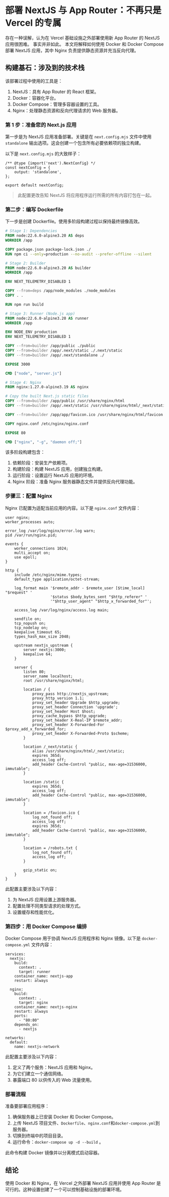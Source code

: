 # 部署 NextJS 与 App Router：不再只是 Vercel 的专属

存在一种误解，认为在 Vercel 基础设施之外部署使用新 App Router 的 NextJS 应用很困难。
事实并非如此。
本文将解释如何使用 Docker 和 Docker Compose 部署 NextJS 应用，其中 Nginx 负责提供静态资源并充当反向代理。

## 构建基石：涉及到的技术栈

该部署过程中使用的工具是：

1. NextJS：具有 App Router 的 React 框架。
2. Docker：容器化平台。
3. Docker Compose：管理多容器设置的工具。
4. Nginx：处理静态资源和反向代理请求的 Web 服务器。

### 第 1 步：准备您的 Next.js 应用

第一步是为 NextJS 应用准备部署。关键是在 `next.config.mjs` 文件中使用 `standalone` 输出选项。这会创建一个包含所有必要依赖项的独立构建。

以下是 `next.config.mjs` 的大致样子：

```react
/** @type {import('next').NextConfig} */
const nextConfig = {
    output: 'standalone',
};

export default nextConfig;
```

> 此配置更改告知 NextJS 将应用程序运行所需的所有内容打包在一起。

### 第二步：编写 Dockerfile

下一步是创建 Dockerfile。使用多阶段构建过程以保持最终镜像高效。

```dockerfile
# Stage 1: Dependencies
FROM node:22.6.0-alpine3.20 AS deps
WORKDIR /app

COPY package.json package-lock.json ./
RUN npm ci --only=production --no-audit --prefer-offline --silent

# Stage 2: Builder
FROM node:22.6.0-alpine3.20 AS builder
WORKDIR /app

ENV NEXT_TELEMETRY_DISABLED 1

COPY --from=deps /app/node_modules ./node_modules
COPY . .

RUN npm run build

# Stage 3: Runner (Node.js app)
FROM node:22.6.0-alpine3.20 AS runner
WORKDIR /app

ENV NODE_ENV production
ENV NEXT_TELEMETRY_DISABLED 1

COPY --from=builder /app/public ./public
COPY --from=builder /app/.next/static ./.next/static
COPY --from=builder /app/.next/standalone ./

EXPOSE 3000

CMD ["node", "server.js"]

# Stage 4: Nginx
FROM nginx:1.27.0-alpine3.19 AS nginx

# Copy the built Next.js static files
COPY --from=builder /app/public /usr/share/nginx/html
COPY --from=builder /app/.next/static /usr/share/nginx/html/_next/static

COPY --from=builder /app/app/favicon.ico /usr/share/nginx/html/favicon.ico

COPY nginx.conf /etc/nginx/nginx.conf

EXPOSE 80

CMD ["nginx", "-g", "daemon off;"]

```

该多阶段构建包含：

1. 依赖阶段：安装生产依赖项。
2. 构建阶段：构建 NextJS 应用，创建独立构建。
3. 运行阶段：设置运行 NextJS 应用的环境。
4. Nginx 阶段：准备 Nginx 服务器静态文件并提供反向代理功能。

### 步骤三：配置 Nginx

Nginx 已配置为适配当前应用的内容。以下是 `nginx.conf` 文件内容：

```nginx
user nginx;
worker_processes auto;

error_log /var/log/nginx/error.log warn;
pid /var/run/nginx.pid;

events {
    worker_connections 1024;
    multi_accept on;
    use epoll;
}

http {
    include /etc/nginx/mime.types;
    default_type application/octet-stream;

    log_format main '$remote_addr - $remote_user [$time_local] "$request" '
                    '$status $body_bytes_sent "$http_referer" '
                    '"$http_user_agent" "$http_x_forwarded_for"';

    access_log /var/log/nginx/access.log main;

    sendfile on;
    tcp_nopush on;
    tcp_nodelay on;
    keepalive_timeout 65;
    types_hash_max_size 2048;

    upstream nextjs_upstream {
        server nextjs:3000;
        keepalive 64;
    }

    server {
        listen 80;
        server_name localhost;
        root /usr/share/nginx/html;

        location / {
            proxy_pass http://nextjs_upstream;
            proxy_http_version 1.1;
            proxy_set_header Upgrade $http_upgrade;
            proxy_set_header Connection 'upgrade';
            proxy_set_header Host $host;
            proxy_cache_bypass $http_upgrade;
            proxy_set_header X-Real-IP $remote_addr;
            proxy_set_header X-Forwarded-For $proxy_add_x_forwarded_for;
            proxy_set_header X-Forwarded-Proto $scheme;
        }

        location /_next/static {
            alias /usr/share/nginx/html/_next/static;
            expires 365d;
            access_log off;
            add_header Cache-Control "public, max-age=31536000, immutable";
        }

        location /static {
            expires 365d;
            access_log off;
            add_header Cache-Control "public, max-age=31536000, immutable";
        }

        location = /favicon.ico {
            log_not_found off;
            access_log off;
            expires 365d;
            add_header Cache-Control "public, max-age=31536000, immutable";
        }

        location = /robots.txt {
            log_not_found off;
            access_log off;
        }

        gzip_static on;
    }
}
```

此配置主要涉及以下内容：

1. 为 NextJS 应用设置上游服务器。
2. 配置处理不同类型请求的处理方式。
3. 设置缓存和性能优化。

### 第四步：用 Docker Compose 编排

Docker Compose 用于协调 NextJS 应用程序和 Nginx 镜像。以下是 `docker-compose.yml` 文件内容：

```docker-compose
services:
  nextjs:
    build:
      context: .
      target: runner
    container_name: nextjs-app
    restart: always

  nginx:
    build:
      context: .
      target: nginx
    container_name: nextjs-nginx
    restart: always
    ports:
      - "80:80"
    depends_on:
      - nextjs

networks:
  default:
    name: nextjs-network
```

此配置主要涉及以下内容：

1. 定义了两个服务：NextJS 应用和 Nginx。
2. 为它们建立一个通信网络。
3. 暴露端口 80 以供传入的 Web 流量使用。

### 部署流程

准备要部署应用程序：

1. 确保服务器上已安装 Docker 和 Docker Compose。
2. 上传 NextJS 项目文件、`Dockerfile`、`nginx.conf`和`docker-compose.yml`到服务器。
3. 切换到终端中的项目目录。
4. 运行命令：`docker-compose up -d --build` 。

此命令构建 Docker 镜像并以分离模式启动容器。

## 结论

使用 Docker 和 Nginx，在 Vercel 之外部署 NextJS 应用并使用 App Router 是可行的。这种设置创建了一个可以控制基础设施的部署环境。

